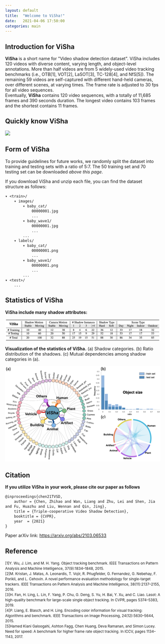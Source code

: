 ```yaml
---
layout: default
title:  "Welcome to ViSha!"
date:   2021-04-06 17:50:00
categories: main
---
```


## Introduction for ViSha
**ViSha** is a short name for "Video shadow detection dataset". ViSha includes 120 videos with diverse content, varying length, and object-level annotations. More than half videos are from 5 widely-used video tracking benchmarks (i.e., OTB[1], VOT[2], LaSOT[3], TC-128[4], and NfS[5]). The remaining 59 videos are self-captured with different hand-held cameras, over different scenes, at varying times. The frame rate is adjusted to 30 fps for all video sequences.  
Eventually, **ViSha** contains 120 video sequences, with a totally of 11,685 frames and 390 seconds duration. The longest video contains 103 frames and the shortest contains 11 frames.

## Quickly know ViSha

<img src="https://github.com/eraserNut/eraserNut.github.io/blob/main/_posts/video1_compass_gif2.gif?raw=true">

## Form of ViSha
To provide guidelines for future works, we randomly split the dataset into training and testing sets with a ratio of 5:7. The 50 training set and 70 testing set can be downloaded *above this page*.

If you download ViSha and unzip each file, you can find the dataset structure as follows:

    ▾ <train>/
        ▾ images/
            ▾ baby_cat/
                00000001.jpg
                ...
            ▾ baby_wave1/
                00000001.jpg
                ...
            ...
        ▾ labels/
            ▾ baby_cat/
                00000001.png
                ...
            ▾ baby_wave1/
                00000001.png
                ...
            ...
    ▾ <test>/
        ...

<!-- <img src="https://github.com/eraserNut/eraserNut.github.io/blob/main/_posts/folder_structure.png?raw=true" height="500"> -->


## Statistics of ViSha
**ViSha include many shadow attributes:**

<img src="https://github.com/eraserNut/eraserNut.github.io/blob/main/_posts/visha_sta.png?raw=true" width="730">


**Visualization of the statistics of ViSha.** (a) Shadow categories. (b) Ratio distribution of the shadows. (c) Mutual dependencies among shadow categories in (a).

<img src="https://github.com/eraserNut/eraserNut.github.io/blob/main/_posts/visha_figure.png?raw=true" width="700">

## Citation
**If you utilize ViSha in your work, please cite our paper as follows**  
```
@inproceedings{chen21TVSD,
    author = {Chen, Zhihao and Wan, Liang and Zhu, Lei and Shen, Jia and Fu, Huazhu and Liu, Wennan and Qin, Jing},
    title = {Triple-cooperative Video Shadow Detection},
    booktitle = {CVPR},
    year  = {2021}
}
```  
Paper arXiv link: https://arxiv.org/abs/2103.06533

## Reference
<small>[1]Y. Wu, J. Lim, and M. H. Yang. Object tracking benchmark. IEEE Transactions on Pattern Analysis and Machine Intelligence, 37(9):1834–1848, 2015.  
[2]M. Kristan, J. Matas, A. Leonardis, T. Vojir, R. Pﬂugfelder, G. Fernandez, G. Nebehay, F. Porikli, and L. Cehovin. A novel performance evaluation methodology for single-target trackers. IEEE Transactions on Pattern Analysis and Machine Intelligence, 38(11):2137–2155, 2016.  
[3]H. Fan, H. Ling, L. Lin, F. Yang, P. Chu, G. Deng, S. Yu, H. Bai, Y. Xu, and C. Liao. Lasot: A high-quality benchmark for large-scale single object tracking. In CVPR, pages 5374–5383, 2019.  
[4]P. Liang, E. Blasch, and H. Ling. Encoding color information for visual tracking: Algorithms and benchmark. IEEE Transactions on Image Processing, 24(12):5630–5644, 2015.  
[5]Hamed Kiani Galoogahi, Ashton Fagg, Chen Huang, Deva Ramanan, and Simon Lucey. Need for speed: A benchmark for higher frame rate object tracking. In ICCV, pages 1134–1143, 2017.</small>
